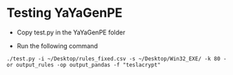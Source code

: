 # Testing YaYaGenPE

* Copy test.py in the YaYaGenPE folder

* Run the following command
```
./test.py -i ~/Desktop/rules_fixed.csv -s ~/Desktop/Win32_EXE/ -k 80 -or output_rules -op output_pandas -f "teslacrypt"
```
